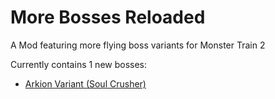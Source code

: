 # More Bosses Reloaded
A Mod featuring more flying boss variants for Monster Train 2

Currently contains 1 new bosses:
* [Arkion Variant (Soul Crusher)](https://github.com/Monster-Train-2-Modding-Group/MoreBosses-Reloaded/wiki/Arkion-Soul-Crusher)
